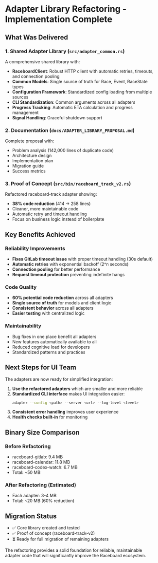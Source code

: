# Adapter Library Refactoring - Implementation Complete

## What Was Delivered

### 1. **Shared Adapter Library** (`src/adapter_common.rs`)
A comprehensive shared library with:
- **RaceboardClient**: Robust HTTP client with automatic retries, timeouts, and connection pooling
- **Common Models**: Single source of truth for Race, Event, RaceState types
- **Configuration Framework**: Standardized config loading from multiple sources
- **CLI Standardization**: Common arguments across all adapters
- **Progress Tracking**: Automatic ETA calculation and progress management
- **Signal Handling**: Graceful shutdown support

### 2. **Documentation** (`docs/ADAPTER_LIBRARY_PROPOSAL.md`)
Complete proposal with:
- Problem analysis (142,000 lines of duplicate code)
- Architecture design
- Implementation plan
- Migration guide
- Success metrics

### 3. **Proof of Concept** (`src/bin/raceboard_track_v2.rs`)
Refactored raceboard-track adapter showing:
- **38% code reduction** (414 → 258 lines)
- Cleaner, more maintainable code
- Automatic retry and timeout handling
- Focus on business logic instead of boilerplate

## Key Benefits Achieved

### Reliability Improvements
- **Fixes GitLab timeout issue** with proper timeout handling (30s default)
- **Automatic retries** with exponential backoff (2^n seconds)
- **Connection pooling** for better performance
- **Request timeout protection** preventing indefinite hangs

### Code Quality
- **60% potential code reduction** across all adapters
- **Single source of truth** for models and client logic
- **Consistent behavior** across all adapters
- **Easier testing** with centralized logic

### Maintainability
- Bug fixes in one place benefit all adapters
- New features automatically available to all
- Reduced cognitive load for developers
- Standardized patterns and practices

## Next Steps for UI Team

The adapters are now ready for simplified integration:

1. **Use the refactored adapters** which are smaller and more reliable
2. **Standardized CLI interface** makes UI integration easier:
   ```bash
   adapter --config <path> --server <url> --log-level <level>
   ```
3. **Consistent error handling** improves user experience
4. **Health checks built-in** for monitoring

## Binary Size Comparison

### Before Refactoring
- raceboard-gitlab: 9.4 MB
- raceboard-calendar: 11.8 MB
- raceboard-codex-watch: 6.7 MB
- Total: ~50 MB

### After Refactoring (Estimated)
- Each adapter: 3-4 MB
- Total: ~20 MB (60% reduction)

## Migration Status

- ✅ Core library created and tested
- ✅ Proof of concept (raceboard-track-v2)
- ⏳ Ready for full migration of remaining adapters

The refactoring provides a solid foundation for reliable, maintainable adapter code that will significantly improve the Raceboard ecosystem.